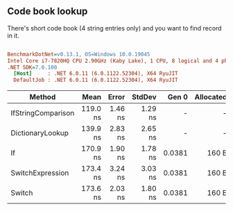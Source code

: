 ## Code book lookup

There's short code book (4 string entries only) and you want to find record in it.

``` ini

BenchmarkDotNet=v0.13.1, OS=Windows 10.0.19045
Intel Core i7-7820HQ CPU 2.90GHz (Kaby Lake), 1 CPU, 8 logical and 4 physical cores
.NET SDK=7.0.100
  [Host]     : .NET 6.0.11 (6.0.1122.52304), X64 RyuJIT
  DefaultJob : .NET 6.0.11 (6.0.1122.52304), X64 RyuJIT


```
|             Method |     Mean |   Error |  StdDev |  Gen 0 | Allocated |
|------------------- |---------:|--------:|--------:|-------:|----------:|
| IfStringComparison | 119.0 ns | 1.46 ns | 1.29 ns |      - |         - |
|   DictionaryLookup | 139.9 ns | 2.83 ns | 2.65 ns |      - |         - |
|                 If | 170.9 ns | 1.90 ns | 1.78 ns | 0.0381 |     160 B |
|   SwitchExpression | 173.4 ns | 3.24 ns | 3.03 ns | 0.0381 |     160 B |
|             Switch | 173.6 ns | 2.03 ns | 1.80 ns | 0.0381 |     160 B |
